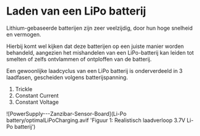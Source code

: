 # Laden van een LiPo batterij
Lithium-gebaseerde batterijen zijn zeer veelzijdig, door hun hoge snelheid en vermogen. 

Hierbij komt wel kijken dat deze batterijen op een juiste manier worden behandeld, aangezien het mishandelen van een LiPo-batterij kan leiden tot smelten of zelfs ontvlammen of ontploffen van de batterij.

Een gewoonlijke laadcyclus van een LiPo batterij is onderverdeeld in 3 laadfasen, gescheiden volgens batterijspanning.

1. Trickle
2. Constant Current
3. Constant Voltage

![PowerSupply---Zanzibar-Sensor-Board](Li-Po battery/optimalLiPoCharging.avif 'Figuur 1: Realistisch laadverloop 3.7V Li-Po batterij')
